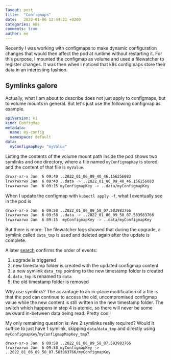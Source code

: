 ```yaml
---
layout: post
title:  "Configmaps"
date:   2022-01-06 12:44:21 +0200
categories: k8s
comments: true
author: me
---
```

Recently I was working with configmaps to make dynamic configuration changes that would then affect the pod at runtime without restarting it. For this purpose, I mounted the configmap as volume and used a filewatcher to register changes. It was then when I noticed that k8s configmaps store their data in an interesting fashion.

## Symlinks galore
Actually, what I am about to describe does not just apply to configmaps, but to volume mounts in general. But let's just use the following configmap as example.
```yaml
apiVersion: v1
kind: ConfigMap
metadata:
  name: my-config
  namespace: default
data:
  myConfigmapKey: "myValue"
```
Listing the contents of the volume mount path inside the pod shows two symlinks and one directory, where a file named `myConfigmapKey` is stored, and the content of that file is `myValue`.
```bash
drwxr-xr-x Jan  6 09:40 ..2022_01_06_09_40_46.156256083
lrwxrwxrwx Jan  6 09:40 ..data -> ..2022_01_06_09_40_46.156256083
lrwxrwxrwx Jan  6 09:15 myConfigmapKey -> ..data/myConfigmapKey
```
When I update the configmap with `kubectl apply -f`, what I eventually see in the pod is
```bash
drwxr-xr-x Jan  6 09:58 ..2022_01_06_09_58_07.583983766
lrwxrwxrwx Jan  6 09:58 ..data -> ..2022_01_06_09_58_07.583983766
lrwxrwxrwx Jan  6 09:15  myConfigmapKey -> ..data/myConfigmapKey
```
But there is more: The filewatcher logs showed that during the upgrade, a symlink called `data_tmp` is used and deleted again after the update is complete. 

A later [search][1] confirms the order of events:
1. upgrade is triggered
2. new timestamp folder is created with the updated configmap content
3. a new symlink `data_tmp` pointing to the new timestamp folder is created
4. `data_tmp` is renamed to `data`
5. the old timestamp folder is removed

Why use symlinks? The advantage to an in-place modification of a file is that the pod can continue to access the old, uncompromised configmap value while the new content is still written in the new timestamp folder. The switch which happens in step 4 is atomic, so there will never be some awkward in-between data being read. Pretty cool!

My only remaining question is: Are 2 symlinks really required? Would it suffice to just have 1 symlink, skipping `data`/`data_tmp` and directly using `myConfigmapKey`/`myConfigmapMapKey_tmp`?
```
drwxr-xr-x Jan  6 09:58 ..2022_01_06_09_58_07.583983766
lrwxrwxrwx Jan  6 09:58 myConfigmapKey -> ..2022_01_06_09_58_07.583983766/myConfigmapKey
```

[1]: https://pkg.go.dev/k8s.io/kubernetes/pkg/volume/util#AtomicWriter.Write
